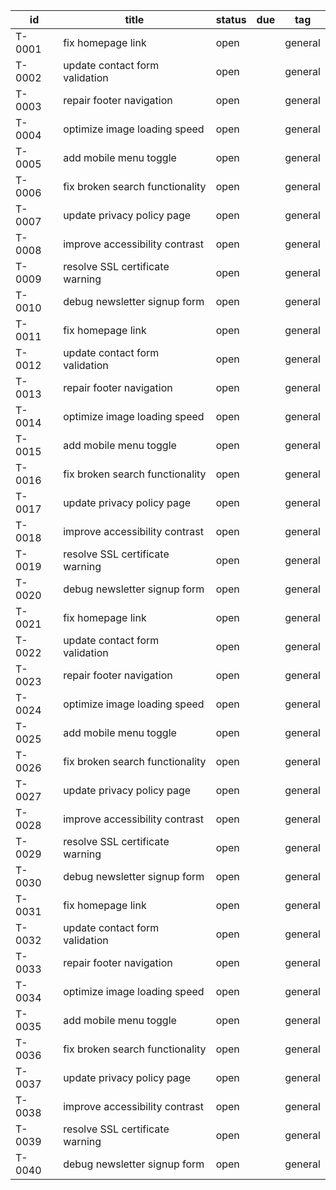 | id | title | status | due | tag |
|---|---|---|---|---|
| T-0001 | fix homepage link | open |  | general |
| T-0002 | update contact form validation | open |  | general |
| T-0003 | repair footer navigation | open |  | general |
| T-0004 | optimize image loading speed | open |  | general |
| T-0005 | add mobile menu toggle | open |  | general |
| T-0006 | fix broken search functionality | open |  | general |
| T-0007 | update privacy policy page | open |  | general |
| T-0008 | improve accessibility contrast | open |  | general |
| T-0009 | resolve SSL certificate warning | open |  | general |
| T-0010 | debug newsletter signup form | open |  | general |
| T-0011 | fix homepage link | open |  | general |
| T-0012 | update contact form validation | open |  | general |
| T-0013 | repair footer navigation | open |  | general |
| T-0014 | optimize image loading speed | open |  | general |
| T-0015 | add mobile menu toggle | open |  | general |
| T-0016 | fix broken search functionality | open |  | general |
| T-0017 | update privacy policy page | open |  | general |
| T-0018 | improve accessibility contrast | open |  | general |
| T-0019 | resolve SSL certificate warning | open |  | general |
| T-0020 | debug newsletter signup form | open |  | general |
| T-0021 | fix homepage link | open |  | general |
| T-0022 | update contact form validation | open |  | general |
| T-0023 | repair footer navigation | open |  | general |
| T-0024 | optimize image loading speed | open |  | general |
| T-0025 | add mobile menu toggle | open |  | general |
| T-0026 | fix broken search functionality | open |  | general |
| T-0027 | update privacy policy page | open |  | general |
| T-0028 | improve accessibility contrast | open |  | general |
| T-0029 | resolve SSL certificate warning | open |  | general |
| T-0030 | debug newsletter signup form | open |  | general |
| T-0031 | fix homepage link | open |  | general |
| T-0032 | update contact form validation | open |  | general |
| T-0033 | repair footer navigation | open |  | general |
| T-0034 | optimize image loading speed | open |  | general |
| T-0035 | add mobile menu toggle | open |  | general |
| T-0036 | fix broken search functionality | open |  | general |
| T-0037 | update privacy policy page | open |  | general |
| T-0038 | improve accessibility contrast | open |  | general |
| T-0039 | resolve SSL certificate warning | open |  | general |
| T-0040 | debug newsletter signup form | open |  | general |
